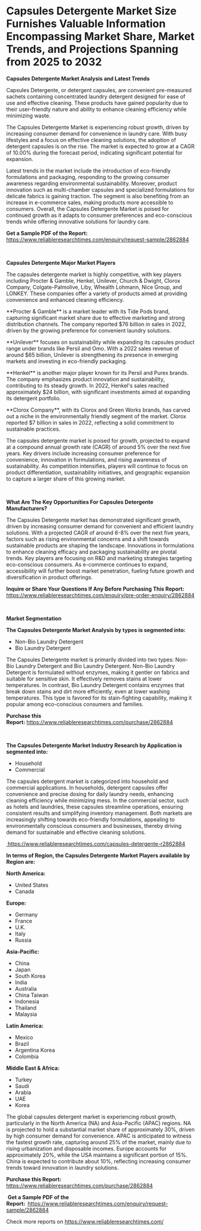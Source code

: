 <p><h1>Capsules Detergente Market Size Furnishes Valuable Information Encompassing Market Share, Market Trends, and Projections Spanning from 2025 to 2032</h1></p><p><strong>Capsules Detergente Market Analysis and Latest Trends</strong></p>
<p><p>Capsules Detergente, or detergent capsules, are convenient pre-measured sachets containing concentrated laundry detergent designed for ease of use and effective cleaning. These products have gained popularity due to their user-friendly nature and ability to enhance cleaning efficiency while minimizing waste.</p><p>The Capsules Detergente Market is experiencing robust growth, driven by increasing consumer demand for convenience in laundry care. With busy lifestyles and a focus on effective cleaning solutions, the adoption of detergent capsules is on the rise. The market is expected to grow at a CAGR of 10.00% during the forecast period, indicating significant potential for expansion.</p><p>Latest trends in the market include the introduction of eco-friendly formulations and packaging, responding to the growing consumer awareness regarding environmental sustainability. Moreover, product innovation such as multi-chamber capsules and specialized formulations for delicate fabrics is gaining traction. The segment is also benefiting from an increase in e-commerce sales, making products more accessible to consumers. Overall, the Capsules Detergente Market is poised for continued growth as it adapts to consumer preferences and eco-conscious trends while offering innovative solutions for laundry care.</p></p>
<p><strong>Get a Sample PDF of the Report:&nbsp;</strong> <a href="https://www.reliableresearchtimes.com/enquiry/request-sample/2862884?utm_campaign=3047&utm_medium=2&utm_source=Github&utm_content=ia&utm_term=12032025&utm_id=capsules-detergente">https://www.reliableresearchtimes.com/enquiry/request-sample/2862884</a></p>
<p>&nbsp;</p>
<p><strong>Capsules Detergente Major Market Players</strong></p>
<p><p>The capsules detergente market is highly competitive, with key players including Procter & Gamble, Henkel, Unilever, Church & Dwight, Clorox Company, Colgate-Palmolive, Liby, Whealth Lohmann, Nice Group, and LONKEY. These companies offer a variety of products aimed at providing convenience and enhanced cleaning efficiency.</p><p>**Procter & Gamble** is a market leader with its Tide Pods brand, capturing significant market share due to effective marketing and strong distribution channels. The company reported $76 billion in sales in 2022, driven by the growing preference for convenient laundry solutions. </p><p>**Unilever** focuses on sustainability while expanding its capsules product range under brands like Persil and Omo. With a 2022 sales revenue of around $65 billion, Unilever is strengthening its presence in emerging markets and investing in eco-friendly packaging.</p><p>**Henkel** is another major player known for its Persil and Purex brands. The company emphasizes product innovation and sustainability, contributing to its steady growth. In 2022, Henkel's sales reached approximately $24 billion, with significant investments aimed at expanding its detergent portfolio.</p><p>**Clorox Company**, with its Clorox and Green Works brands, has carved out a niche in the environmentally friendly segment of the market. Clorox reported $7 billion in sales in 2022, reflecting a solid commitment to sustainable practices.</p><p>The capsules detergente market is poised for growth, projected to expand at a compound annual growth rate (CAGR) of around 5% over the next five years. Key drivers include increasing consumer preference for convenience, innovation in formulations, and rising awareness of sustainability. As competition intensifies, players will continue to focus on product differentiation, sustainability initiatives, and geographic expansion to capture a larger share of this growing market.</p></p>
<p>&nbsp;</p>
<p><strong>What Are The Key Opportunities For Capsules Detergente Manufacturers?</strong></p>
<p><p>The Capsules Detergente market has demonstrated significant growth, driven by increasing consumer demand for convenient and efficient laundry solutions. With a projected CAGR of around 6-8% over the next five years, factors such as rising environmental concerns and a shift towards sustainable products are shaping the landscape. Innovations in formulations to enhance cleaning efficacy and packaging sustainability are pivotal trends. Key players are focusing on R&D and marketing strategies targeting eco-conscious consumers. As e-commerce continues to expand, accessibility will further boost market penetration, fueling future growth and diversification in product offerings.</p></p>
<p><strong>Inquire or Share Your Questions If Any Before Purchasing This Report:</strong> <a href="https://www.reliableresearchtimes.com/enquiry/pre-order-enquiry/2862884?utm_campaign=3047&utm_medium=2&utm_source=Github&utm_content=ia&utm_term=12032025&utm_id=capsules-detergente">https://www.reliableresearchtimes.com/enquiry/pre-order-enquiry/2862884</a></p>
<p>&nbsp;</p>
<p><strong>Market Segmentation</strong></p>
<p><strong>The Capsules Detergente Market Analysis by types is segmented into:</strong></p>
<p><ul><li>Non-Bio Laundry Detergent</li><li>Bio Laundry Detergent</li></ul></p>
<p><p>The Capsules Detergente market is primarily divided into two types: Non-Bio Laundry Detergent and Bio Laundry Detergent. Non-Bio Laundry Detergent is formulated without enzymes, making it gentler on fabrics and suitable for sensitive skin. It effectively removes stains at lower temperatures. In contrast, Bio Laundry Detergent contains enzymes that break down stains and dirt more efficiently, even at lower washing temperatures. This type is favored for its stain-fighting capability, making it popular among eco-conscious consumers and families.</p></p>
<p><strong>Purchase this Report:&nbsp;</strong><a href="https://www.reliableresearchtimes.com/purchase/2862884?utm_campaign=3047&utm_medium=2&utm_source=Github&utm_content=ia&utm_term=12032025&utm_id=capsules-detergente">https://www.reliableresearchtimes.com/purchase/2862884</a></p>
<p>&nbsp;</p>
<p><strong>The Capsules Detergente Market Industry Research by Application is segmented into:</strong></p>
<p><ul><li>Household</li><li>Commercial</li></ul></p>
<p><p>The capsules detergent market is categorized into household and commercial applications. In households, detergent capsules offer convenience and precise dosing for daily laundry needs, enhancing cleaning efficiency while minimizing mess. In the commercial sector, such as hotels and laundries, these capsules streamline operations, ensuring consistent results and simplifying inventory management. Both markets are increasingly shifting towards eco-friendly formulations, appealing to environmentally conscious consumers and businesses, thereby driving demand for sustainable and effective cleaning solutions.</p></p>
<p><a href="https://www.reliableresearchtimes.com/capsules-detergente-r2862884?utm_campaign=3047&utm_medium=2&utm_source=Github&utm_content=ia&utm_term=12032025&utm_id=capsules-detergente">&nbsp;https://www.reliableresearchtimes.com/capsules-detergente-r2862884</a></p>
<p><strong>In terms of Region, the Capsules Detergente Market Players available by Region are:</strong></p>
<p>
    <p> <strong> North America: </strong>
        <ul>
            <li>United States</li>
            <li>Canada</li>
        </ul>
        </p> 
    <p> <strong> Europe: </strong>
        <ul>
            <li>Germany</li>
            <li>France</li>
            <li>U.K.</li>
            <li>Italy</li>
            <li>Russia</li>
        </ul>
        </p> 
    <p> <strong> Asia-Pacific: </strong>
        <ul>
            <li>China</li>
            <li>Japan</li>
            <li>South Korea</li>
            <li>India</li>
            <li>Australia</li>
            <li>China Taiwan</li>
            <li>Indonesia</li>
            <li>Thailand</li>
            <li>Malaysia</li>
        </ul>
        </p> 
    <p> <strong> Latin America: </strong>
        <ul>
            <li>Mexico</li>
            <li>Brazil</li>
            <li>Argentina Korea</li>
            <li>Colombia</li>
        </ul>
        </p> 
    <p> <strong> Middle East & Africa: </strong>
        <ul>
            <li>Turkey</li>
            <li>Saudi</li>
            <li>Arabia</li>
            <li>UAE</li>
            <li>Korea</li>
        </ul>
    </p>
    </p>
<p><p>The global capsules detergent market is experiencing robust growth, particularly in the North America (NA) and Asia-Pacific (APAC) regions. NA is projected to hold a substantial market share of approximately 30%, driven by high consumer demand for convenience. APAC is anticipated to witness the fastest growth rate, capturing around 25% of the market, mainly due to rising urbanization and disposable incomes. Europe accounts for approximately 20%, while the USA maintains a significant portion of 15%. China is expected to contribute about 10%, reflecting increasing consumer trends toward innovation in laundry solutions.</p></p>
<p><strong>Purchase this Report: </strong><a href="https://www.reliableresearchtimes.com/purchase/2862884?utm_campaign=3047&utm_medium=2&utm_source=Github&utm_content=ia&utm_term=12032025&utm_id=capsules-detergente">https://www.reliableresearchtimes.com/purchase/2862884</a></p>
<p>&nbsp;<strong>Get a Sample PDF of the Report:&nbsp;&nbsp;</strong><a href="https://www.reliableresearchtimes.com/enquiry/request-sample/2862884?utm_campaign=3047&utm_medium=2&utm_source=Github&utm_content=ia&utm_term=12032025&utm_id=capsules-detergente">https://www.reliableresearchtimes.com/enquiry/request-sample/2862884</a></p>
<p><strong></strong></p>
<p>Check more reports on <a href="https://www.reliableresearchtimes.com/?utm_campaign=3047&utm_medium=2&utm_source=Github&utm_content=ia&utm_term=12032025&utm_id=capsules-detergente">https://www.reliableresearchtimes.com/</a></p>